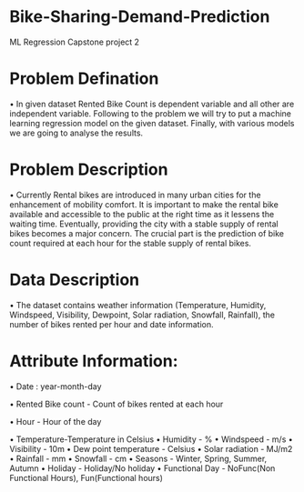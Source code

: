 # Bike-Sharing-Demand-Prediction
ML Regression Capstone project 2
# Problem Defination
• In given dataset Rented Bike Count is dependent variable and all other are independent variable. Following to the problem we will try to put a machine learning regression model on the given dataset. Finally, with various models we are going to analyse the results.
# Problem Description
• Currently Rental bikes are introduced in many urban cities for the enhancement of mobility comfort. It is important to make the rental bike available and accessible to the public at the right time as it lessens the waiting time. Eventually, providing the city with a stable supply of rental bikes becomes a major concern. The crucial part is the prediction of bike count required at each hour for the stable supply of rental bikes.
# Data Description
• The dataset contains weather information (Temperature, Humidity, Windspeed, Visibility, Dewpoint, Solar radiation, Snowfall, Rainfall), the number of bikes rented per hour and date information.
# Attribute Information:

• Date : year-month-day

• Rented Bike count - Count of bikes rented at each hour

• Hour - Hour of the day

• Temperature-Temperature in Celsius
• Humidity - %
• Windspeed - m/s
• Visibility - 10m
• Dew point temperature - Celsius
• Solar radiation - MJ/m2
• Rainfall - mm
• Snowfall - cm
• Seasons - Winter, Spring, Summer, Autumn
• Holiday - Holiday/No holiday
• Functional Day - NoFunc(Non Functional Hours), Fun(Functional hours)
